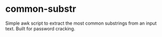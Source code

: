 # common-substr
Simple awk script to extract the most common substrings from an input text. Built for password cracking.
